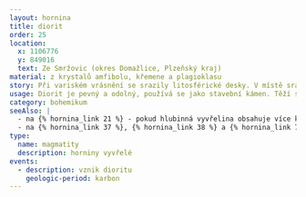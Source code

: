 ```yaml
---
layout: hornina
title: diorit
order: 25
location:
  x: 1106776
  y: 849016
  text: Ze Smržovic (okres Domažlice, Plzeňský kraj)
material: z krystalů amfibolu, křemene a plagioklasu
story: Při variském vrásnění se srazily litosférické desky. V místě srážky vyrostly vysoké hory. Některé části zemské kůry byly zatlačeny do velké hloubky, kde se začaly tavit. V hloubce několika kilometrů pod variským horstvem vznikala velká tělesa žhavého magmatu, která velice pomalu chladla. Při chladnutí v magmatu vyrůstaly krystaly. Minerály, které začaly krystalizovat jako první, vytvořily pěkně tvarované krystaly. Hotový diorit pak musel dlouhé miliony let čekat, až jej odkryje eroze. 
usage: Diorit je pevný a odolný, používá se jako stavební kámen. Těží se v lomu, drtí se na menší kousky, které se pak třídí podle velikosti. Přidává se do betonových a asfaltových směsí pro stavební účely.
category: bohemikum
seeAlso: |
  - na {% hornina_link 21 %} - pokud hlubinná vyvřelina obsahuje více křemene než já, není to diorit, ale tonalit
  - na {% hornina_link 37 %}, {% hornina_link 38 %} a {% hornina_link 78 %} - tak nějak bych mohl vypadat, kdyby se magma dostalo až na povrch Země, moje složení se totiž podobá andezitu                                           
type:
  name: magmatity
  description: horniny vyvřelé
events:
  - description: vznik dioritu
    geologic-period: karbon
---
```



